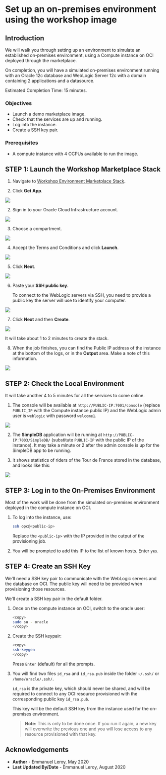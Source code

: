 # Set up an on-premises environment using the workshop image

## Introduction

We will walk you through setting up an environment to simulate an established on-premises environment, using a Compute instance on OCI deployed through the marketplace.

On completion, you will have a simulated on-premises environment running with an Oracle 12c database and WebLogic Server 12c with a domain containing 2 applications and a datasource.

Estimated Completion Time: 15 minutes.

### Objectives

- Launch a demo marketplace image.
- Check that the services are up and running.
- Log into the instance.
- Create a SSH key pair.

### Prerequisites

- A compute instance with 4 OCPUs available to run the image.

## **STEP 1:** Launch the Workshop Marketplace Stack

1. Navigate to [Workshop Environment Marketplace Stack](https://cloudmarketplace.oracle.com/marketplace/listing/82173888).

1. Click **Get App**.

  ![](./images/get-app.png " ")

2. Sign in to your Oracle Cloud Infrastructure account.

  ![](./images/sign-in.png " ")

3. Choose a compartment.

  ![](./images/wls-workshop-mp1.png " ")

4. Accept the Terms and Conditions and click **Launch**.

  ![](./images/wls-workshop-mp2.png " ")

5. Click **Next**.

  ![](./images/next.png " ")

6. Paste your **SSH public key**.

   To connect to the WebLogic servers via SSH, you need to provide a public key the server will use to identify your computer.

  ![](./images/ssh-key.png " ")

7. Click **Next** and then **Create**.

  ![](./images/job-running.png " ")

  It will take about 1 to 2 minutes to create the stack.

8. When the job finishes, you can find the Public IP address of the instance at the bottom of the logs, or in the **Output** area. Make a note of this information.

  ![](./images/job-output.png " ")

## **STEP 2:**  Check the Local Environment

It will take another 4 to 5 minutes for all the services to come online.

1. The console will be available at `http://PUBLIC-IP:7001/console` (replace `PUBLIC_IP` with the Compute instance public IP) and the WebLogic admin user is `weblogic` with password `welcome1`.

  ![](./images/localhost-admin-console.png " ")

2. The **SimpleDB** application will be running at `http://PUBLIC-IP:7003/SimpleDB/` (substitute `PUBLIC-IP` with the public IP of the instance). It may take a minute or 2 after the admin console is up for the SimpleDB app to be running.

3. It shows statistics of riders of the Tour de France stored in the database, and looks like this:

  ![](./images/localhost-simpledb-app.png " ")

## **STEP 3:** Log in to the On-Premises Environment

Most of the work will be done from the simulated on-premises environment deployed in the compute instance on OCI.

1. To log into the instance, use:

    ```bash
    ssh opc@<public-ip>
    ```

    Replace the `<public-ip>` with the IP provided in the output of the provisioning job.

2. You will be prompted to add this IP to the list of known hosts. Enter `yes`.

## **STEP 4:** Create an SSH Key

We'll need a SSH key pair to communicate with the WebLogic servers and the database on OCI. The public key will need to be provided when provisioning those resources.

We'll create a SSH key pair in the default folder.

1. Once on the compute instance on OCI, switch to the oracle user:

    ```bash
    <copy>
    sudo su - oracle
    </copy>
    ```

2. Create the SSH keypair:

    ```bash
    <copy>
    ssh-keygen
    </copy>
    ```
    Press `Enter` (default) for all the prompts.

3. You will find two files `id_rsa` and `id_rsa.pub` inside the folder `~/.ssh/` or `/home/oracle/.ssh/`.

    `id_rsa` is the private key, which should never be shared, and will be required to connect to any OCI resource provisioned with the corresponding public key `id_rsa.pub`.

    This key will be the default SSH key from the instance used for the on-premises environment.

    > **Note:** This is only to be done once. If you run it again, a new key will overwrite the previous one and you will lose access to any resource provisioned with that key.

## Acknowledgements

 - **Author** - Emmanuel Leroy, May 2020
 - **Last Updated By/Date** - Emmanuel Leroy, August 2020
